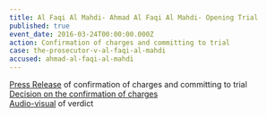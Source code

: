 ```yaml
---
title: Al Faqi Al Mahdi- Ahmad Al Faqi Al Mahdi- Opening Trial
published: true
event_date: 2016-03-24T00:00:00.000Z
action: Confirmation of charges and committing to trial
case: the-prosecutor-v-al-faqi-al-mahdi
accused: ahmad-al-faqi-al-mahdi
---
```



[Press Release](https://www.icc-cpi.int/en_menus/icc/press%20and%20media/press%20releases/Pages/pr1204.aspx) of confirmation of charges and committing to trial
<br>[Decision on the confirmation of charges](https://www.icc-cpi.int/Pages/record.aspx?docNo=ICC-01/12-01/15-84-Red)
<br>[Audio-visual](https://youtu.be/U1eeuCJ4DKc) of verdict